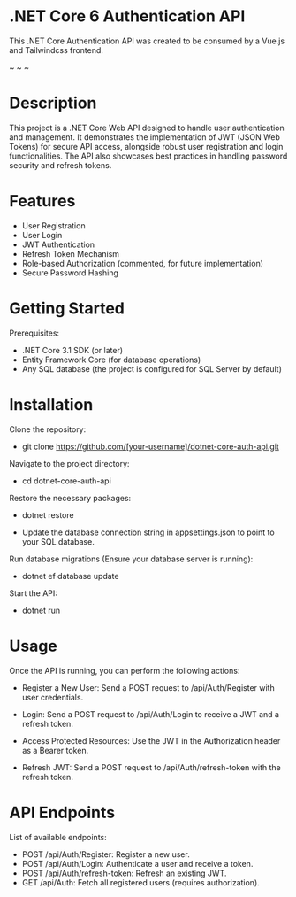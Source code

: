 # .NET Core 6 Authentication API
 


This .NET Core Authentication API was created to be consumed by a Vue.js and Tailwindcss frontend. 

~
~
~

# Description
This project is a .NET Core Web API designed to handle user authentication and management. It demonstrates the implementation of JWT (JSON Web Tokens) for secure API access, alongside robust user registration and login functionalities. The API also showcases best practices in handling password security and refresh tokens.

# Features

- User Registration
- User Login
- JWT Authentication
- Refresh Token Mechanism
- Role-based Authorization (commented, for future implementation)
- Secure Password Hashing

# Getting Started

Prerequisites:

- .NET Core 3.1 SDK (or later)
- Entity Framework Core (for database operations)
- Any SQL database (the project is configured for SQL Server by default)

# Installation

Clone the repository:
- git clone https://github.com/[your-username]/dotnet-core-auth-api.git


Navigate to the project directory:
- cd dotnet-core-auth-api

Restore the necessary packages:
- dotnet restore

- Update the database connection string in appsettings.json to point to your SQL database.

Run database migrations (Ensure your database server is running):
- dotnet ef database update

Start the API:
- dotnet run

# Usage

Once the API is running, you can perform the following actions:

- Register a New User: Send a POST request to /api/Auth/Register with user credentials.
  
- Login: Send a POST request to /api/Auth/Login to receive a JWT and a refresh token.

- Access Protected Resources: Use the JWT in the Authorization header as a Bearer token.

- Refresh JWT: Send a POST request to /api/Auth/refresh-token with the refresh token.

# API Endpoints

List of available endpoints:

- POST /api/Auth/Register: Register a new user.
- POST /api/Auth/Login: Authenticate a user and receive a token.
- POST /api/Auth/refresh-token: Refresh an existing JWT.
- GET /api/Auth: Fetch all registered users (requires authorization).

